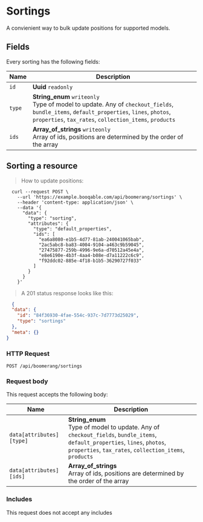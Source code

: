 # Sortings

A convienient way to bulk update positions for supported models.

## Fields
Every sorting has the following fields:

Name | Description
-- | --
`id` | **Uuid** `readonly`<br>
`type` | **String_enum** `writeonly`<br>Type of model to update. Any of `checkout_fields`, `bundle_items`, `default_properties`, `lines`, `photos`, `properties`, `tax_rates`, `collection_items`, `products`
`ids` | **Array_of_strings** `writeonly`<br>Array of ids, positions are determined by the order of the array


## Sorting a resource



> How to update positions:

```shell
  curl --request POST \
    --url 'https://example.booqable.com/api/boomerang/sortings' \
    --header 'content-type: application/json' \
    --data '{
      "data": {
        "type": "sorting",
        "attributes": {
          "type": "default_properties",
          "ids": [
            "ea6a8080-e1b5-4d77-81ab-240041065bab",
            "2ac5abc8-ba83-4004-9104-a463c9b59045",
            "27475877-259b-4996-9e6a-d70512a45e4a",
            "e8e6190e-4b3f-4aa4-b08e-d7a11222c6c9",
            "f92ddc02-885e-4f18-b1b5-36290727f033"
          ]
        }
      }
    }'
```

> A 201 status response looks like this:

```json
  {
  "data": {
    "id": "84f36930-4fae-554c-937c-7d7773d25029",
    "type": "sortings"
  },
  "meta": {}
}
```

### HTTP Request

`POST /api/boomerang/sortings`

### Request body

This request accepts the following body:

Name | Description
-- | --
`data[attributes][type]` | **String_enum** <br>Type of model to update. Any of `checkout_fields`, `bundle_items`, `default_properties`, `lines`, `photos`, `properties`, `tax_rates`, `collection_items`, `products`
`data[attributes][ids]` | **Array_of_strings** <br>Array of ids, positions are determined by the order of the array


### Includes

This request does not accept any includes
